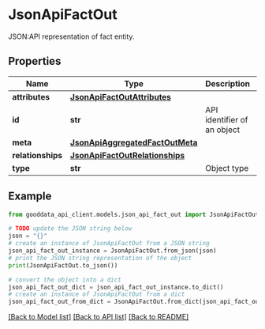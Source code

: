 # JsonApiFactOut

JSON:API representation of fact entity.

## Properties

Name | Type | Description | Notes
------------ | ------------- | ------------- | -------------
**attributes** | [**JsonApiFactOutAttributes**](JsonApiFactOutAttributes.md) |  | [optional] 
**id** | **str** | API identifier of an object | 
**meta** | [**JsonApiAggregatedFactOutMeta**](JsonApiAggregatedFactOutMeta.md) |  | [optional] 
**relationships** | [**JsonApiFactOutRelationships**](JsonApiFactOutRelationships.md) |  | [optional] 
**type** | **str** | Object type | 

## Example

```python
from gooddata_api_client.models.json_api_fact_out import JsonApiFactOut

# TODO update the JSON string below
json = "{}"
# create an instance of JsonApiFactOut from a JSON string
json_api_fact_out_instance = JsonApiFactOut.from_json(json)
# print the JSON string representation of the object
print(JsonApiFactOut.to_json())

# convert the object into a dict
json_api_fact_out_dict = json_api_fact_out_instance.to_dict()
# create an instance of JsonApiFactOut from a dict
json_api_fact_out_from_dict = JsonApiFactOut.from_dict(json_api_fact_out_dict)
```
[[Back to Model list]](../README.md#documentation-for-models) [[Back to API list]](../README.md#documentation-for-api-endpoints) [[Back to README]](../README.md)


